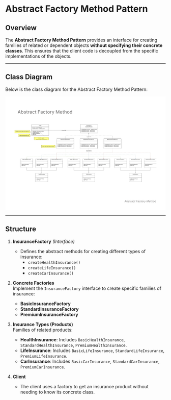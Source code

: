 # Abstract Factory Method Pattern

## Overview
The **Abstract Factory Method Pattern** provides an interface for creating families of related or dependent objects **without specifying their concrete classes**. This ensures that the client code is decoupled from the specific implementations of the objects.

---

## Class Diagram

Below is the class diagram for the Abstract Factory Method Pattern:

![Abstract Factory Method Diagram](abstract-factory-method-diagram.png)

---

## Structure

1. **InsuranceFactory** *(Interface)*  
   - Defines the abstract methods for creating different types of insurance:
     - `createHealthInsurance()`
     - `createLifeInsurance()`
     - `createCarInsurance()`

2. **Concrete Factories**  
   Implement the `InsuranceFactory` interface to create specific families of insurance:  
   - **BasicInsuranceFactory**  
   - **StandardInsuranceFactory**  
   - **PremiumInsuranceFactory**  

3. **Insurance Types (Products)**  
   Families of related products:  
   - **HealthInsurance**: Includes `BasicHealthInsurance`, `StandardHealthInsurance`, `PremiumHealthInsurance`.  
   - **LifeInsurance**: Includes `BasicLifeInsurance`, `StandardLifeInsurance`, `PremiumLifeInsurance`.  
   - **CarInsurance**: Includes `BasicCarInsurance`, `StandardCarInsurance`, `PremiumCarInsurance`.  

4. **Client**  
   - The client uses a factory to get an insurance product without needing to know its concrete class.

